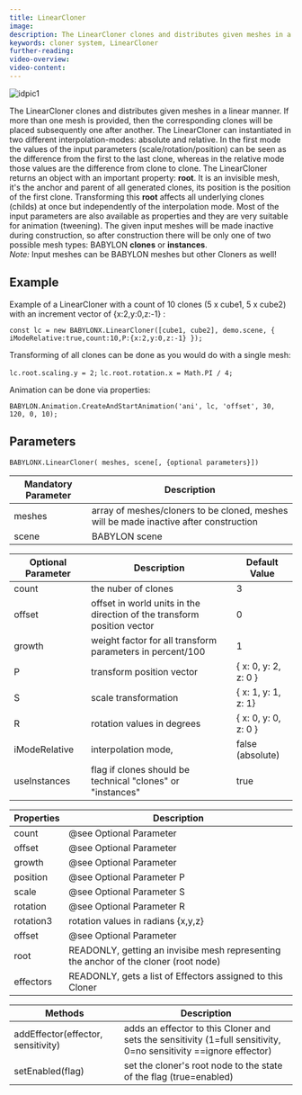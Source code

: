 ```yaml
---
title: LinearCloner
image:
description: The LinearCloner clones and distributes given meshes in a linear manner.
keywords: cloner system, LinearCloner
further-reading:
video-overview:
video-content:
---
```


![idpic1](/img/extensions/clonerSystem/linearCloner.jpg "LinearCloner's with different transforming parameters")

The LinearCloner clones and distributes given meshes in a linear manner. If more than one mesh is provided, then the corresponding clones will be placed subsequently one after another. The LinearCloner can instantiated in two different interpolation-modes: absolute and relative. In the first mode the values of the input parameters (scale/rotation/position) can be seen as the difference from the first to the last clone, whereas in the relative mode those values are the difference from clone to clone.
The LinearCloner returns an object with an important property: **root**. It is an invisible mesh, it's the anchor and parent of all generated clones, its position is the position of the first clone. Transforming this **root** affects all underlying clones (childs) at once but independently of the interpolation mode. Most of the input parameters are also available as properties and they are very suitable for animation (tweening). The given input meshes will be made inactive during construction, so after construction there will be only one of two possible mesh types: BABYLON **clones** or **instances**.  
_Note:_ Input meshes can be BABYLON meshes but other Cloners as well!

## Example

Example of a LinearCloner with a count of 10 clones (5 x cube1, 5 x cube2) with an increment vector of \{x:2,y:0,z:-1\} :

`const lc = new BABYLONX.LinearCloner([cube1, cube2], demo.scene, { iModeRelative:true,count:10,P:{x:2,y:0,z:-1} });`

Transforming of all clones can be done as you would do with a single mesh:

`lc.root.scaling.y = 2;`
`lc.root.rotation.x = Math.PI / 4;`

Animation can be done via properties:

`BABYLON.Animation.CreateAndStartAnimation('ani', lc, 'offset', 30, 120, 0, 10);`

## Parameters

`BABYLONX.LinearCloner( meshes, scene[, {optional parameters}])`

| Mandatory Parameter | Description                                                                           |
| ------------------- | ------------------------------------------------------------------------------------- |
| meshes              | array of meshes/cloners to be cloned, meshes will be made inactive after construction |
| scene               | BABYLON scene                                                                         |

| Optional Parameter | Description                                                             | Default Value          |
| ------------------ | ----------------------------------------------------------------------- | ---------------------- |
| count              | the nuber of clones                                                     | 3                      |
| offset             | offset in world units in the direction of the transform position vector | 0                      |
| growth             | weight factor for all transform parameters in percent/100               | 1                      |
| P                  | transform position vector                                               | \{ x: 0, y: 2, z: 0 \} |
| S                  | scale transformation                                                    | \{ x: 1, y: 1, z: 1\}  |
| R                  | rotation values in degrees                                              | \{ x: 0, y: 0, z: 0 \} |
| iModeRelative      | interpolation mode,                                                     | false (absolute)       |
| useInstances       | flag if clones should be technical "clones" or "instances"              | true                   |

| Properties | Description                                                                          |
| ---------- | ------------------------------------------------------------------------------------ |
| count      | @see Optional Parameter                                                              |
| offset     | @see Optional Parameter                                                              |
| growth     | @see Optional Parameter                                                              |
| position   | @see Optional Parameter P                                                            |
| scale      | @see Optional Parameter S                                                            |
| rotation   | @see Optional Parameter R                                                            |
| rotation3  | rotation values in radians \{x,y,z\}                                                 |
| offset     | @see Optional Parameter                                                              |
| root       | READONLY, getting an invisibe mesh representing the anchor of the cloner (root node) |
| effectors  | READONLY, gets a list of Effectors assigned to this Cloner                           |

| Methods                            | Description                                                                                                       |
| ---------------------------------- | ----------------------------------------------------------------------------------------------------------------- |
| addEffector(effector, sensitivity) | adds an effector to this Cloner and sets the sensitivity (1=full sensitivity, 0=no sensitivity ==ignore effector) |
| setEnabled(flag)                   | set the cloner's root node to the state of the flag (true=enabled)                                                |
